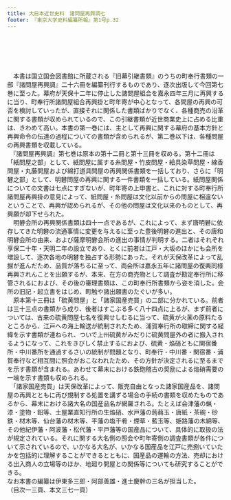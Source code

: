 ```yaml
---
title: 大日本近世史料　諸問屋再興調七
footer: 『東京大学史料編纂所報』第1号p.32
---
```

<div id="txtBody"><br/><p class="mtx"><br/><br/><br/>　本書は国立国会図書館に所蔵される『旧幕引継書類』のうちの町奉行書類の一部『諸問屋再興調』二十六冊を編纂刊行するものであり、逐次出版して今回第七巻に至った。幕府が天保十二年に停止した諸問屋組合を嘉永四年三月に再興するに当り、町奉行所諸問屋組合再興掛と町年寄が中心となって、各問屋の再興の可否を検討していったが、直接それに関係した書類ばかりでなく、各種商売の沿革に関する書類が収められているので、この引継書類が近世商業史上に占める比重は、きわめて高い。本書の第一巻には、主として再興に関する幕府の基本方針と再興命令の伝達の過程についての書類が含められるが、第二巻以下は、各種問屋の再興書類を収載している。<br/>　『諸問屋再興調』第七巻は原本の第十二冊と第十三冊を収める。第十二冊は「紙問屋之部」として、紙問屋に属する糸問屋・竹皮問屋・絵具染草問屋・線香問屋・丸藤問屋および綿打道具問屋の再興関係書類を一括しており、さらに「明礬之部」として、明礬問屋の再興に関する一件書類を一括している。紙問屋関係についての文書は七点にすぎないが、町年寄の上申書と、これに対する町奉行所諸問屋再興掛の意見によって、紙問屋・糸問屋は文化以前からの問屋に相違ないということで、再興が認められるが、その他の問屋は文化以来のものとして、再興願が却下せられた。<br/>　明礬会所の再興関係書類は四十一点であるが、これによって、まず唐明礬に依存してきた明礬の流通事情に変更を与えるに至った豊後明礬の進出と、その唐和明礬会所の由来、および薩摩明礬会所の進出の事情が判明する。二者はそれぞれ享保二十年・天明二年の設立であり、とくに前者は江戸・大坂のほかにも会所を増設して、逐次各地の明礬を独占する形勢にあった。それが天保改革によって乱掘が進んだため、品質が落ちるに至って、両会所は嘉永五年に諸問屋の復興同様再興されんことを出願するが、本来、在方の商売物として調査が勘定奉行所に移管されるにおよび、その後の審理書類は、この町奉行所書類から姿を消した。会所の旧記・起立書をはじめ、町触や諸出願書のたぐいが多い。<br/>　原本第十三冊は「硫黄問屋」と「諸家国産売買」の二部に分かれている。前者は三十三点の書類から成り、後者はすこぶる多く八十四点に上るが、まず前者については、古来の硫黄問屋七名を復興せしむるに当って、硫黄が火薬の原料たるところから、江戸への海上輸送が統制されたため、浦賀奉行所の取締に関する経緯を示す書類が連ねられ、ついで上州硫黄がみだりに硫黄問屋外の者に搬入されるようになって、これをきびしく禁止するにおよび、硫黄・焔硝ともに関宿番所・中川番所を通過するさいの統制が問題となり、町奉行・中川番・関宿番・浦賀奉行など相互間に照会がおこなわれたため、その方針が決定されるに至るまでを示す書類が含まれる。あわせて幕末における鉄砲稽古の奨励による焔硝需要の一端を示す書類も収められる。<br/>　「諸家国産売買」は天保改革によって、販売自由となった諸家国産品を、諸問屋の再興とともに再び規制する処置を講ずる場合の手続の書類を収めたものであるから、幕末における諸大名の国産品名が網羅される。たとえば会津藩の蝋・漆・塗物・鉛等、土屋業直知行所の生焔硝、水戸藩の蒟蒻玉・唐紙・茶碗・砂鉄・材木等、仙台藩の材木等、平藩の塩干肴・煙草・藍玉等、姫路藩の木綿等、その他紀伊藩・阿波藩・松代藩・平戸藩等の国産品について、具体的に取扱の法が規定されている。それに関する大名側の照会や町年寄側の調査書類が各件について示されているので、いかなる大名が、いかなる国産品を江戸に売捌いていたかを包括的に理解することができるとともに、国産品の運輸の方法、売却における出入商人の立場等のほか、地廻り問屋との関係等についても研究することができる。<br/>なお本書の編纂は伊東多三郎・阿部善雄・進士慶幹の三名が担当した。<br/>（目次一三頁、本文三七一頁）<br/><br/><br/></p><br/></div>